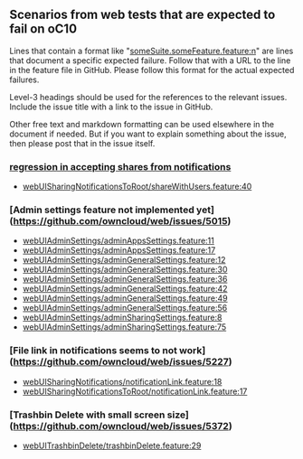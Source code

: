## Scenarios from web tests that are expected to fail on oC10

Lines that contain a format like "[someSuite.someFeature.feature:n](https://github.com/owncloud/web/path/to/feature)"
are lines that document a specific expected failure. Follow that with a URL to the line in the feature file in GitHub.
Please follow this format for the actual expected failures.

Level-3 headings should be used for the references to the relevant issues. Include the issue title with a link to the issue in GitHub.

Other free text and markdown formatting can be used elsewhere in the document if needed. But if you want to explain something about the issue, then please post that in the issue itself.

### [regression in accepting shares from notifications](https://github.com/owncloud/web/issues/4839)
-   [webUISharingNotificationsToRoot/shareWithUsers.feature:40](https://github.com/owncloud/web/blob/master/tests/acceptance/features/webUISharingNotificationsToRoot/shareWithUsers.feature#L40)

### [Admin settings feature not implemented yet] (https://github.com/owncloud/web/issues/5015)
-   [webUIAdminSettings/adminAppsSettings.feature:11](https://github.com/owncloud/web/blob/master/tests/acceptance/features/webUIAdminSettings/adminAppsSettings.feature#L11)
-   [webUIAdminSettings/adminAppsSettings.feature:17](https://github.com/owncloud/web/blob/master/tests/acceptance/features/webUIAdminSettings/adminAppsSettings.feature#L17)
-   [webUIAdminSettings/adminGeneralSettings.feature:12](https://github.com/owncloud/web/blob/master/tests/acceptance/features/webUIAdminSettings/adminGeneralSettings.feature#L12)
-   [webUIAdminSettings/adminGeneralSettings.feature:30](https://github.com/owncloud/web/blob/master/tests/acceptance/features/webUIAdminSettings/adminGeneralSettings.feature#L30)
-   [webUIAdminSettings/adminGeneralSettings.feature:36](https://github.com/owncloud/web/blob/master/tests/acceptance/features/webUIAdminSettings/adminGeneralSettings.feature#L36)
-   [webUIAdminSettings/adminGeneralSettings.feature:42](https://github.com/owncloud/web/blob/master/tests/acceptance/features/webUIAdminSettings/adminGeneralSettings.feature#L42)
-   [webUIAdminSettings/adminGeneralSettings.feature:49](https://github.com/owncloud/web/blob/master/tests/acceptance/features/webUIAdminSettings/adminGeneralSettings.feature#L49)
-   [webUIAdminSettings/adminGeneralSettings.feature:56](https://github.com/owncloud/web/blob/master/tests/acceptance/features/webUIAdminSettings/adminGeneralSettings.feature#L56)
-   [webUIAdminSettings/adminSharingSettings.feature:8](https://github.com/owncloud/web/blob/master/tests/acceptance/features/webUIAdminSettings/adminSharingSettings.feature#L8)
-   [webUIAdminSettings/adminSharingSettings.feature:75](https://github.com/owncloud/web/blob/master/tests/acceptance/features/webUIAdminSettings/adminSharingSettings.feature#L75)

### [File link in notifications seems to not work] (https://github.com/owncloud/web/issues/5227)
-   [webUISharingNotifications/notificationLink.feature:18](https://github.com/owncloud/web/blob/master/tests/acceptance/features/webUISharingNotifications/notificationLink.feature#L18)
-   [webUISharingNotificationsToRoot/notificationLink.feature:17](https://github.com/owncloud/web/blob/master/tests/acceptance/features/webUISharingNotificationsToRoot/notificationLink.feature#L17)

### [Trashbin Delete with small screen size] (https://github.com/owncloud/web/issues/5372)
-   [webUITrashbinDelete/trashbinDelete.feature:29](https://github.com/owncloud/web/blob/master/tests/acceptance/features/webUITrashbinDelete/trashbinDelete.feature#29)
